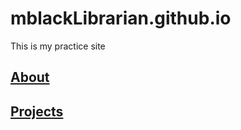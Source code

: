 
# mblackLibrarian.github.io
This is my practice site

## [About](https://mblackLibrarian.github.io/about)
## [Projects](https://mblackLibrarian.github.io/projects)
